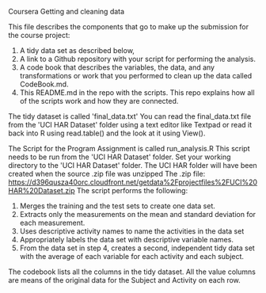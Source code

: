 Coursera Getting and cleaning data

This file describes the components that go to make up the submission for the course project:

1) A tidy data set as described below, 
2) A link to a Github repository with your script for performing the analysis. 
3) A code book that describes the variables, the data, and any transformations or work that you performed to clean up the data called CodeBook.md. 
4) This README.md in the repo with the scripts. This repo explains how all of the scripts work and how they are connected.   


The tidy dataset is called 'final_data.txt'
You can read the final_data.txt file from the 'UCI HAR Dataset' folder using a text editor like Textpad 
or read it back into R using read.table() and the look at it using View().


The Script for the Program Assignment is called run_analysis.R
 This script needs to be run from the 'UCI HAR Dataset' folder.
 Set your working directory to the 'UCI HAR Dataset' folder.
 The UCI HAR folder will have been created when the source .zip file was unzipped
 The .zip file:  
 https://d396qusza40orc.cloudfront.net/getdata%2Fprojectfiles%2FUCI%20HAR%20Dataset.zip 
The script performs the following:
 1) Merges the training and the test sets to create one data set.
 2) Extracts only the measurements on the mean and standard deviation for each measurement. 
 3) Uses descriptive activity names to name the activities in the data set
 4) Appropriately labels the data set with descriptive variable names. 
 5) From the data set in step 4, creates a second, independent tidy data set with the average of each variable for each activity and each subject.


The codebook lists all the columns in the tidy dataset. All the value columns are means of the original data for the Subject and Activity on each row.

